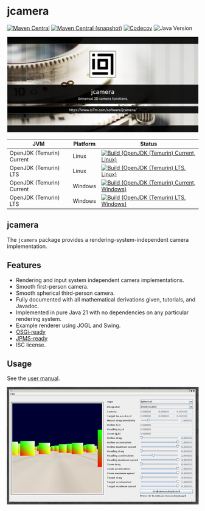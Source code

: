jcamera
===

[![Maven Central](https://img.shields.io/maven-central/v/com.io7m.jcamera/com.io7m.jcamera.svg?style=flat-square)](http://search.maven.org/#search%7Cga%7C1%7Cg%3A%22com.io7m.jcamera%22)
[![Maven Central (snapshot)](https://img.shields.io/nexus/s/com.io7m.jcamera/com.io7m.jcamera?server=https%3A%2F%2Fs01.oss.sonatype.org&style=flat-square)](https://s01.oss.sonatype.org/content/repositories/snapshots/com/io7m/jcamera/)
[![Codecov](https://img.shields.io/codecov/c/github/io7m-com/jcamera.svg?style=flat-square)](https://codecov.io/gh/io7m-com/jcamera)
![Java Version](https://img.shields.io/badge/21-java?label=java&color=e6c35c)

![com.io7m.jcamera](./src/site/resources/jcamera.jpg?raw=true)

| JVM | Platform | Status |
|-----|----------|--------|
| OpenJDK (Temurin) Current | Linux | [![Build (OpenJDK (Temurin) Current, Linux)](https://img.shields.io/github/actions/workflow/status/io7m-com/jcamera/main.linux.temurin.current.yml)](https://www.github.com/io7m-com/jcamera/actions?query=workflow%3Amain.linux.temurin.current)|
| OpenJDK (Temurin) LTS | Linux | [![Build (OpenJDK (Temurin) LTS, Linux)](https://img.shields.io/github/actions/workflow/status/io7m-com/jcamera/main.linux.temurin.lts.yml)](https://www.github.com/io7m-com/jcamera/actions?query=workflow%3Amain.linux.temurin.lts)|
| OpenJDK (Temurin) Current | Windows | [![Build (OpenJDK (Temurin) Current, Windows)](https://img.shields.io/github/actions/workflow/status/io7m-com/jcamera/main.windows.temurin.current.yml)](https://www.github.com/io7m-com/jcamera/actions?query=workflow%3Amain.windows.temurin.current)|
| OpenJDK (Temurin) LTS | Windows | [![Build (OpenJDK (Temurin) LTS, Windows)](https://img.shields.io/github/actions/workflow/status/io7m-com/jcamera/main.windows.temurin.lts.yml)](https://www.github.com/io7m-com/jcamera/actions?query=workflow%3Amain.windows.temurin.lts)|

## jcamera

The `jcamera` package provides a rendering-system-independent camera 
implementation.

## Features

* Rendering and input system independent camera implementations.
* Smooth first-person camera.
* Smooth spherical third-person camera.
* Fully documented with all mathematical derivations given, tutorials, and Javadoc.
* Implemented in pure Java 21 with no dependencies on any particular rendering system.
* Example renderer using JOGL and Swing.
* [OSGi-ready](https://www.osgi.org/)
* [JPMS-ready](https://en.wikipedia.org/wiki/Java_Platform_Module_System)
* ISC license.

## Usage

See the [user manual](https://www.io7m.com/software/jcamera).

![com.io7m.jcamera](./src/site/resources/cameralab.png?raw=true)

